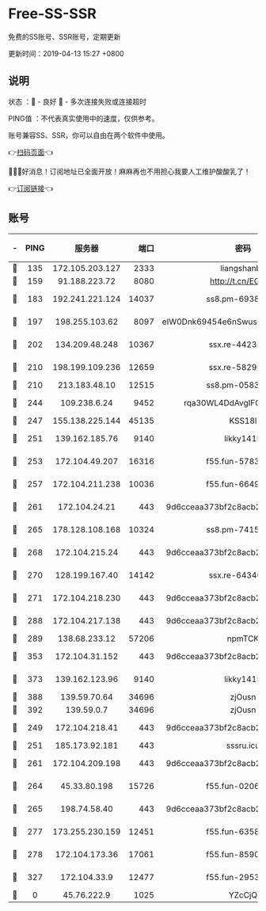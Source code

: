 # Free-SS-SSR

免费的SS账号、SSR账号，定期更新

更新时间：2019-04-13 15:27 +0800

## 说明

状态     ：🙂 - 良好 🙁 - 多次连接失败或连接超时

PING值   ：不代表真实使用中的速度，仅供参考。

账号兼容SS、SSR，你可以自由在两个软件中使用。

👉[扫码页面](https://liesauer.github.io/Free-SS-SSR/)👈

🎉🎉🎉好消息！订阅地址已全面开放！麻麻再也不用担心我要人工维护酸酸乳了！

👉[订阅链接](https://www.liesauer.net/yogurt/subscribe?ACCESS_TOKEN=DAYxR3mMaZAsaqUb)👈

## 账号

|-|PING|服务器|端口|密码|加密方式|区域|
|:----:|:----:|:-----:|-----:|:----:|:----:|:----:|
|🙂|135|172.105.203.127|2333|liangshanbo|chacha20|JP|
|🙂|159|91.188.223.72|8080|http://t.cn/EGJIyrl|rc4-md5|RU|
|🙂|183|192.241.221.124|14037|ss8.pm-69381959|aes-256-cfb|US|
|🙂|197|198.255.103.62|8097|eIW0Dnk69454e6nSwuspv9DmS201tQ0D|aes-256-cfb|US|
|🙂|202|134.209.48.248|10367|ssx.re-44235297|aes-256-cfb|US|
|🙂|210|198.199.109.236|12659|ssx.re-58295058|aes-256-cfb|US|
|🙂|210|213.183.48.10|12515|ss8.pm-05839266|rc4-md5|RU|
|🙂|244|109.238.6.24|9452|rqa30WL4DdAvgIFG6Fs3znzTa|aes-256-cfb|FR|
|🙂|247|155.138.225.144|45135|KSS18l|rc4-md5|US|
|🙂|251|139.162.185.76|9140|likky1415|aes-256-cfb|DE|
|🙂|253|172.104.49.207|16316|f55.fun-57839561|aes-256-cfb|SG|
|🙂|257|172.104.211.238|10036|f55.fun-66495968|aes-256-cfb|US|
|🙂|261|172.104.24.21|443|9d6cceaa373bf2c8acb22e60b6a58be6|aes-256-cfb|US|
|🙂|265|178.128.108.168|10324|ss8.pm-74157467|aes-256-cfb|SG|
|🙂|268|172.104.215.24|443|9d6cceaa373bf2c8acb22e60b6a58be6|aes-256-cfb|US|
|🙂|270|128.199.167.40|14142|ssx.re-64340136|aes-256-cfb|SG|
|🙂|271|172.104.218.230|443|9d6cceaa373bf2c8acb22e60b6a58be6|aes-256-cfb|US|
|🙂|288|172.104.217.138|443|9d6cceaa373bf2c8acb22e60b6a58be6|aes-256-cfb|US|
|🙂|289|138.68.233.12|57206|npmTCK|rc4-md5|US|
|🙂|353|172.104.31.152|443|9d6cceaa373bf2c8acb22e60b6a58be6|aes-256-cfb|US|
|🙂|373|139.162.123.96|9140|likky1415|aes-256-cfb|JP|
|🙂|388|139.59.70.64|34696|zjOusn|chacha20|IN|
|🙂|392|139.59.0.7|34696|zjOusn|chacha20|IN|
|🙂|249|172.104.218.41|443|9d6cceaa373bf2c8acb22e60b6a58be6|aes-256-cfb|US|
|🙂|251|185.173.92.181|443|sssru.icu|rc4-md5|RU|
|🙂|261|172.104.209.198|443|9d6cceaa373bf2c8acb22e60b6a58be6|aes-256-cfb|US|
|🙂|264|45.33.80.198|15726|f55.fun-02063639|aes-256-cfb|US|
|🙂|265|198.74.58.40|443|9d6cceaa373bf2c8acb22e60b6a58be6|aes-256-cfb|US|
|🙂|277|173.255.230.159|12451|f55.fun-63588233|aes-256-cfb|US|
|🙂|278|172.104.173.36|17061|f55.fun-85909162|aes-256-cfb|SG|
|🙂|327|172.104.33.9|12477|f55.fun-29530390|aes-256-cfb|SG|
|🙁|0|45.76.222.9|1025|YZcCjQ|rc4-md5|JP|
